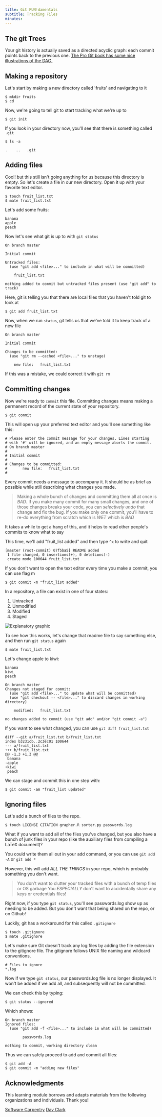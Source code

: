 ```yaml
---
title: Git FUN!damentals
subtitle: Tracking Files
minutes:
---
```


## The git Trees

Your git history is actually saved as a directed acyclic graph: each commit points back to the previous one.  [The Pro Git book has some nice illustrations of the DAG.](https://git-scm.com/book/en/v2/Git-Tools-Reset-Demystified)

## Making a repository

Let's start by making a new directory called 'fruits' and navigating to it

~~~{.input}
$ mkdir fruits
$ cd 
~~~

Now, we're going to tell git to start tracking what we're up to

~~~{.input}
$ git init
~~~

If you look in your directory now, you'll see that there is something called `.git`

~~~{.input}
$ ls -a
~~~
~~~{.output}
.    ..   .git
~~~

## Adding files

Cool! but this still isn't going anything for us because this directory is empty. So let's create a file in our new directory. Open it up with your 
favorite text editor.

~~~
$ touch fruit_list.txt
$ mate fruit_list.txt
~~~

Let's add some fruits:

~~~
banana
apple
peach
~~~

Now let's see what git is up to with `git status`

~~~{.output}
On branch master

Initial commit

Untracked files:
  (use "git add <file>..." to include in what will be committed)

	fruit_list.txt

nothing added to commit but untracked files present (use "git add" to track)
~~~

Here, git is telling you that there are local files that you haven't told git to look at

~~~
$ git add fruit_list.txt
~~~

Now, when we run `status`, git tells us that we've told it to keep track of a new file

~~~{.output}
On branch master

Initial commit

Changes to be committed:
  (use "git rm --cached <file>..." to unstage)

	new file:   fruit_list.txt
~~~

If this was a mistake, we could correct it with `git rm`

## Committing changes

Now we're ready to `commit` this file. Committing changes means making a permanent record of the current state of your repository.

~~~{.input}
$ git commit
~~~

This will open up your preferred text editor and you'll see something like this:

~~~
# Please enter the commit message for your changes. Lines starting
# with '#' will be ignored, and an empty message aborts the commit.
# On branch master
#
# Initial commit
#
# Changes to be committed:
#       new file:   fruit_list.txt
#
~~~

Every commit needs a message to accompany it. It should be as brief as possible while still describing what changes you made.

> Making a whole bunch of changes and committing them all at once is *BAD*. If you make many commit for many small changes, and one of those changes breaks your code, you can *selectively undo* that change and fix the bug. If you make only one commit, you'll have to re-do everything from scratch which is *WET* which is *BAD*

It takes a while to get a hang of this, and it helps to read other people's commits to know what to say

This time, we'll add "fruit_list added" and then type `^x` to write and quit

~~~{.output}
[master (root-commit) 07f5ba5] README added
 1 file changed, 0 insertions(+), 0 deletions(-)
 create mode 100644 fruit_list.txt
~~~

If you don't want to open the text editor every time you make a commit, you can use flag m

~~~{.input}
$ git commit -m "fruit_list added"
~~~

In a repository, a file can exist in one of four states:

1. Untracked
2. Unmodified
3. Modified
4. Staged

![Explanatory graphic](https://git-scm.com/book/en/v2/book/02-git-basics/images/lifecycle.png)

To see how this works, let's change that readme file to say something else, and then run `git status` again

~~~
$ mate fruit_list.txt
~~~

Let's change apple to kiwi:

~~~
banana
kiwi
peach
~~~


~~~{.output}
On branch master
Changes not staged for commit:
  (use "git add <file>..." to update what will be committed)
  (use "git checkout -- <file>..." to discard changes in working directory)

	modified:   fruit_list.txt

no changes added to commit (use "git add" and/or "git commit -a")
~~~

If you want to see what changed, you can use `git diff fruit_list.txt`

~~~{.output}
diff --git a/fruit_list.txt b/fruit_list.txt
index b3231cb..2c3ec01 100644
--- a/fruit_list.txt
+++ b/fruit_list.txt
@@ -1,3 +1,3 @@
 banana
-apple
+kiwi
 peach
~~~

We can stage and commit this in one step with:

~~~{.input}
$ git commit -am "fruit_list updated"
~~~

## Ignoring files

Let's add a bunch of files to the repo.

~~~{.input}
$ touch LICENSE CITATION grapher.R sorter.py passwords.log
~~~

What if you want to add all of the files you've changed, but you also have a bunch of junk files in your repo (like the auxiliary files from compiling a LaTeX document)?

You could write them all out in your add command, or you can use `git add -A`
or `git add *`

However, this will add *ALL THE THINGS* in your repo, which is probably something you don't want.

> You don't want to clutter your tracked files with a bunch of temp files or OS garbage
> You *ESPECIALLY* don't want to accidentally share any keys or credentials files!

Right now, if you type `git status`, you'll see passwords.log show up as 
needing to be added. But you don't want that being shared on the repo, or on
Github!

Luckily, git has a workaround for this called `.gitignore`

~~~ {.input}
$ touch .gitignore
$ mate .gitignore
~~~

Let's make sure Git doesn't track any log files by adding the file extension to the gitignore file. The gitignore follows UNIX file naming and wildcard conventions.

~~~
# Files to ignore
*.log
~~~

Now if we type `git status`, our passwords.log file is no longer displayed. It
won't be added if we add all, and subsequently will not be committed.

We can check this by typing:

~~~
$ git status --ignored
~~~

Which shows:

~~~
On branch master
Ignored files:
  (use "git add -f <file>..." to include in what will be committed)

       	passwords.log

nothing to commit, working directory clean
~~~

Thus we can safely proceed to add and commit all files:

~~~
$ git add -A
$ git commit -m "adding new files"
~~~

## Acknowledgments

This learning module borrows and adapts materials from the following organizations and individuals. Thank you!

[Software Carpentry](https://github.com/swcarpentry/git-novice)
[Dav Clark](https://github.com/davclark/git-fundamentals)
